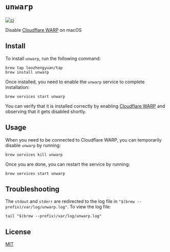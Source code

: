 # `unwarp`

[![ci](https://github.com/loozhengyuan/unwarp/actions/workflows/ci.yml/badge.svg)](https://github.com/loozhengyuan/unwarp/actions/workflows/ci.yml)

Disable [Cloudflare WARP](https://developers.cloudflare.com/cloudflare-one/connections/connect-devices/warp/) on macOS

## Install

To install `unwarp`, run the following command:

```shell
brew tap loozhengyuan/tap
brew install unwarp
```

Once installed, you need to enable the `unwarp` service to complete installation:

```shell
brew services start unwarp
```

You can verify that it is installed correctly by enabling [Cloudflare WARP](https://developers.cloudflare.com/cloudflare-one/connections/connect-devices/warp/) and observing that it gets disabled shortly.

## Usage

When you need to be connected to Cloudflare WARP, you can temporarily disable `unwarp` by running:

```shell
brew services kill unwarp
```

Once you are done, you can restart the service by running:

```shell
brew services start unwarp
```

## Troubleshooting

The `stdout` and `stderr` are redirected to the log file in `"$(brew --prefix)/var/log/unwarp.log"`. To view the log file:

```shell
tail "$(brew --prefix)/var/log/unwarp.log"
```

## License

[MIT](https://choosealicense.com/licenses/mit/)
